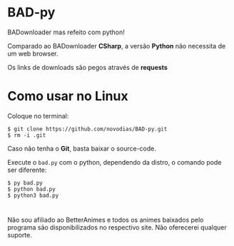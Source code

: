 # BAD-py
BADownloader mas refeito com python!

Comparado ao BADownloader **CSharp**, a versão **Python** não necessita de um web browser.

Os links de downloads são pegos através de **requests**

# Como usar no Linux

Coloque no terminal:
```
$ git clone https://github.com/novodias/BAD-py.git
$ rm -i .git
```
Caso não tenha o **Git**, basta baixar o source-code.

Execute o `bad.py` com o python, dependendo da distro, o comando pode ser diferente:
```
$ py bad.py
$ python bad.py
$ python3 bad.py
```

#

Não sou afiliado ao BetterAnimes e todos os animes baixados pelo programa são disponibilizados no respectivo site. Não oferecerei qualquer suporte.
